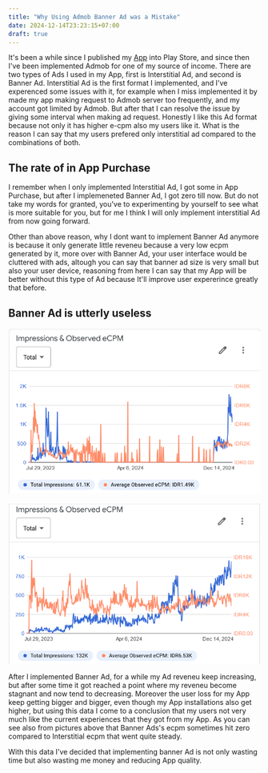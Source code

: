 ```yaml
---
title: "Why Using Admob Banner Ad was a Mistake"
date: 2024-12-14T23:23:15+07:00
draft: true
---
```

It's been a while since I published my [App](https://play.google.com/store/apps/details?id=com.aplikasihebat.baca_app&pcampaignid=web_share) into Play Store, and since then I've been implemented Admob for one of my source of income. There are two types of Ads I used in my App, first is Interstitial Ad, and second is Banner Ad. Interstitial Ad is the first format I implemented, and I've experenced some issues with it, for example when I miss implemented it by made my app making request to Admob server too frequently, and my account got limited by Admob. But after that I can resolve the issue by giving some interval when making ad request. Honestly I like this Ad format because not only it has higher e-cpm also my users like it. What is the reason I can say that my users prefered only interstitial ad compared to the combinations of both.

## The rate of in App Purchase

I remember when I only implemented Interstitial Ad, I got some in App Purchase, but after I implemeneted Banner Ad, I got zero till now. But do not take my words for granted, you've to experimenting by yourself to see what is more suitable for you, but for me I think I will only implement interstitial Ad from now going forward.

Other than above reason, why I dont want to implement Banner Ad anymore is because it only generate little reveneu because a very low ecpm generated by it, more over with Banner Ad, your user interface would be cluttered with ads, altough you can say that banner ad size is very small but also your user device, reasoning from here I can say that my App will be better without this type of Ad because It'll improve user expererince greatly that before.

## Banner Ad is utterly useless

![banner ad ecpm](/blog/posts/why-using-banner-ad-admob-was-a-mistake/banner_ad_ecpm.PNG)

![inter_ad_ecpm](/blog/posts/why-using-banner-ad-admob-was-a-mistake/inter_ad_ecpm.PNG)

After I implemented Banner Ad, for a while my Ad reveneu keep increasing, but after some time it got reached a point where my reveneu become stagnant and now tend to decreasing. Moreover the user loss for my App keep getting bigger and bigger, even though my App installations also get higher, but using this data I come to a conclusion that my users not very much like the current experiences that they got from my App. As you can see also from pictures above that Banner Ads's ecpm sometimes hit zero compared to Interstitial ecpm that went quite steady.

With this data I've decided that implementing banner Ad is not only wasting time but also wasting me money and reducing App quality.


